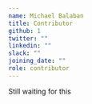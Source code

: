 ```yaml
---
name: Michael Balaban
title: Contributor
github: 1
twitter: ""
linkedin: ""
slack: ""
joining_date: ""
role: contributor
---
```


Still waiting for this
